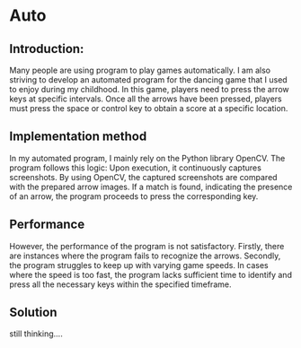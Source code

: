 # Auto
## Introduction:
Many people are using program to play games automatically. I am also striving to develop an automated program for the dancing game that I used to enjoy during my childhood. In this game, players need to press the arrow keys at specific intervals. Once all the arrows have been pressed, players must press the space or control key to obtain a score at a specific location.

## Implementation method
In my automated program, I mainly rely on the Python library OpenCV. The program follows this logic: Upon execution, it continuously captures screenshots. By using OpenCV, the captured screenshots are compared with the prepared arrow images. If a match is found, indicating the presence of an arrow, the program proceeds to press the corresponding key.

## Performance
However, the performance of the program is not satisfactory. Firstly, there are instances where the program fails to recognize the arrows. Secondly, the program struggles to keep up with varying game speeds. In cases where the speed is too fast, the program lacks sufficient time to identify and press all the necessary keys within the specified timeframe.

## Solution
still thinking....
